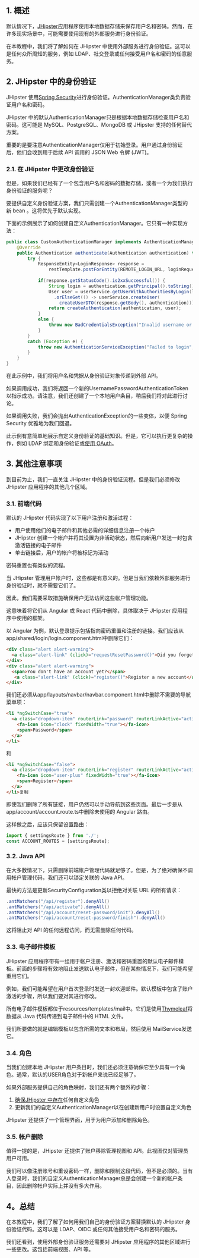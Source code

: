 ## 1. 概述

默认情况下，[JHipster](https://www.jhipster.tech/)应用程序使用本地数据存储来保存用户名和密码。然而，在许多现实场景中，可能需要使用现有的外部服务进行身份验证。

在本教程中，我们将了解如何在 JHipster 中使用外部服务进行身份验证。这可以是任何众所周知的服务，例如 LDAP、社交登录或任何接受用户名和密码的任意服务。

## 2. JHipster 中的身份验证

JHipster 使用[Spring Security](https://www.baeldung.com/security-spring)进行身份验证。AuthenticationManager类负责验证用户名和密码。

JHipster 中的默认AuthenticationManager只是根据本地数据存储检查用户名和密码。这可能是 MySQL、PostgreSQL、MongoDB 或 JHipster 支持的任何替代方案。

重要的是要注意AuthenticationManager仅用于初始登录。用户通过身份验证后，他们会收到用于后续 API 调用的 JSON Web 令牌 (JWT)。

### 2.1. 在 JHipster 中更改身份验证

但是，如果我们已经有了一个包含用户名和密码的数据存储，或者一个为我们执行身份验证的服务呢？

要提供自定义身份验证方案，我们只需创建一个AuthenticationManager类型的新 bean 。这将优先于默认实现。

下面的示例展示了如何创建自定义AuthenticationManager。它只有一种实现方法：

```java
public class CustomAuthenticationManager implements AuthenticationManager {
    @Override
    public Authentication authenticate(Authentication authentication) throws AuthenticationException {
        try {
            ResponseEntity<LoginResponse> response =
                restTemplate.postForEntity(REMOTE_LOGIN_URL, loginRequest, LoginResponse.class);
            
            if(response.getStatusCode().is2xxSuccessful()) {
                String login = authentication.getPrincipal().toString();
                User user = userService.getUserWithAuthoritiesByLogin(login)
                  .orElseGet(() -> userService.createUser(
                    createUserDTO(response.getBody(), authentication)));
                return createAuthentication(authentication, user);
            }
            else {
                throw new BadCredentialsException("Invalid username or password");
            }
        }
        catch (Exception e) {
            throw new AuthenticationServiceException("Failed to login", e);
        }
    }
}
```

在此示例中，我们将用户名和凭据从身份验证对象传递到外部 API。

如果调用成功，我们将返回一个新的UsernamePasswordAuthenticationToken以指示成功。请注意，我们还创建了一个本地用户条目，稍后我们将对此进行讨论。

如果调用失败，我们会抛出AuthenticationException的一些变体，以便 Spring Security 优雅地为我们回退。

此示例有意简单地展示自定义身份验证的基础知识。但是，它可以执行更复杂的操作，例如 LDAP 绑定和身份验证或[使用 OAuth](https://developer.okta.com/blog/2018/03/01/develop-microservices-jhipster-oauth)。

## 3. 其他注意事项

到目前为止，我们一直关注 JHipster 中的身份验证流程。但是我们必须修改 JHipster 应用程序的其他几个区域。

### 3.1. 前端代码

默认的 JHipster 代码实现了以下用户注册和激活过程：

-   用户使用他们的电子邮件和其他必需的详细信息注册一个帐户
-   JHipster 创建一个帐户并将其设置为非活动状态，然后向新用户发送一封包含激活链接的电子邮件
-   单击链接后，用户的帐户将被标记为活动

密码重置也有类似的流程。

当 JHipster 管理用户帐户时，这些都是有意义的。但是当我们依赖外部服务进行身份验证时，就不需要它们了。

因此，我们需要采取措施确保用户无法访问这些帐户管理功能。

这意味着将它们从 Angular 或 React 代码中删除，具体取决于 JHipster 应用程序中使用的框架。

以 Angular 为例，默认登录提示包括指向密码重置和注册的链接。我们应该从app/shared/login/login.component.html中删除它们：

```html
<div class="alert alert-warning">
  <a class="alert-link" (click)="requestResetPassword()">Did you forget your password?</a>
</div>
<div class="alert alert-warning">
  <span>You don't have an account yet?</span>
   <a class="alert-link" (click)="register()">Register a new account</a>
</div>
```

我们还必须从app/layouts/navbar/navbar.component.html中删除不需要的导航菜单项：

```html
<li *ngSwitchCase="true">
  <a class="dropdown-item" routerLink="password" routerLinkActive="active" (click)="collapseNavbar()">
    <fa-icon icon="clock" fixedWidth="true"></fa-icon>
    <span>Password</span>
  </a>
</li>
```

和

```html
<li *ngSwitchCase="false">
  <a class="dropdown-item" routerLink="register" routerLinkActive="active" (click)="collapseNavbar()">
    <fa-icon icon="user-plus" fixedWidth="true"></fa-icon>
    <span>Register</span>
  </a>
</li>复制
```

即使我们删除了所有链接，用户仍然可以手动导航到这些页面。最后一步是从app/account/account.route.ts中删除未使用的 Angular 路由。

这样做之后，应该只保留设置路由：

```javascript
import { settingsRoute } from './';
const ACCOUNT_ROUTES = [settingsRoute];
```

### 3.2. Java API

在大多数情况下，只需删除前端帐户管理代码就足够了。但是，为了绝对确保不调用帐户管理代码，我们还可以锁定关联的 Java API。

最快的方法是更新SecurityConfiguration类以拒绝对关联 URL 的所有请求：

```java
.antMatchers("/api/register").denyAll()
.antMatchers("/api/activate").denyAll()
.antMatchers("/api/account/reset-password/init").denyAll()
.antMatchers("/api/account/reset-password/finish").denyAll()
```

这将阻止对 API 的任何远程访问，而无需删除任何代码。

### 3.3. 电子邮件模板

JHipster 应用程序带有一组用于帐户注册、激活和密码重置的默认电子邮件模板。前面的步骤将有效地阻止发送默认电子邮件，但在某些情况下，我们可能希望重用它们。

例如，我们可能希望在用户首次登录时发送一封欢迎邮件。默认模板中包含了账户激活的步骤，所以我们要对其进行修改。

所有电子邮件模板都位于resources/templates/mail中。它们是使用[Thymeleaf](https://www.baeldung.com/thymeleaf-in-spring-mvc)将数据从 Java 代码传递到电子邮件中的 HTML 文件。

我们所要做的就是编辑模板以包含所需的文本和布局，然后使用 MailService发送它。

### 3.4. 角色

当我们创建本地 JHipster 用户条目时，我们还必须注意确保它至少具有一个角色。通常，默认的USER角色对于新帐户来说已经足够了。

如果外部服务提供自己的角色映射，我们还有两个额外的步骤：

1.  [确保JHipster 中存在](https://www.baeldung.com/jhipster-new-roles)任何自定义角色
2.  更新我们的自定义AuthenticationManager以在创建新用户时设置自定义角色

JHipster 还提供了一个管理界面，用于为用户添加和删除角色。

### 3.5. 帐户删除

值得一提的是，JHipster 还提供了账户移除管理视图和 API。此视图仅对管理员用户可用。

我们可以像注册账号和重设密码一样，删除和限制这段代码，但不是必须的。当有人登录时，我们的自定义AuthenticationManager总是会创建一个新的帐户条目，因此删除帐户实际上并没有多大作用。

## 4。总结

在本教程中，我们了解了如何用我们自己的身份验证方案替换默认的 JHipster 身份验证代码。这可以是 LDAP、OIDC 或任何其他接受用户名和密码的服务。

我们还看到，使用外部身份验证服务还需要对 JHipster 应用程序的其他区域进行一些更改。这包括前端视图、API 等。
